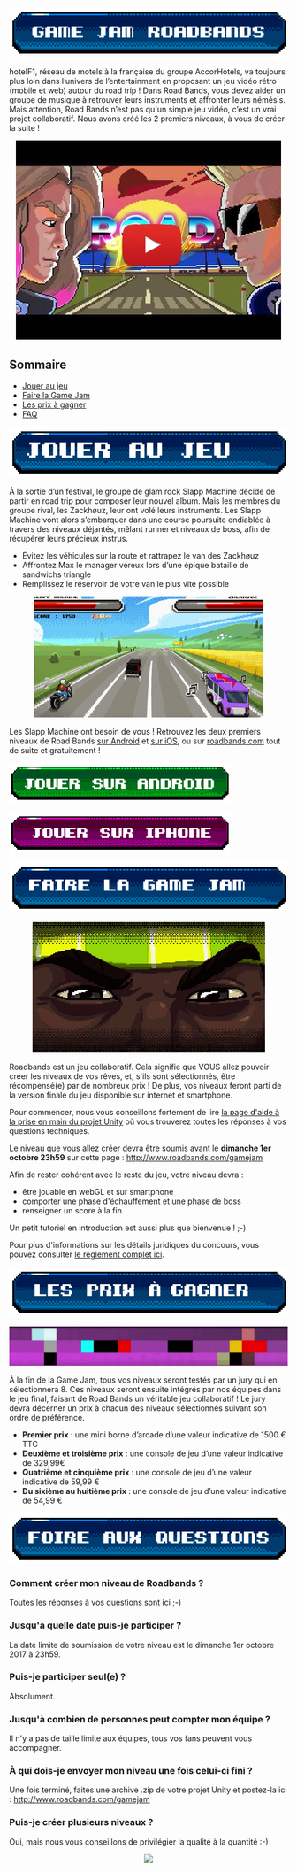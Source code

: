 ![Game Jam Roadbands !](images/titre.png)

hotelF1, réseau de motels à la française du groupe AccorHotels, va toujours plus loin dans l’univers de l’entertainment en proposant un jeu vidéo rétro (mobile et web) autour du road trip ! Dans Road Bands, vous devez aider un groupe de musique à retrouver leurs instruments et affronter leurs némésis. Mais attention, Road Bands n’est pas qu'un simple jeu vidéo, c’est un vrai projet collaboratif. Nous avons créé les 2 premiers niveaux, à vous de créer la suite !

<p align="center">
    <a target="_blank" href="http://www.youtube.com/watch?feature=player_embedded&v=35mA3UNQ-yk"><img src="images/youtube.jpg" alt="Video Road Bands"/></a>
</p>

## Sommaire

- [Jouer au jeu](#jouer-au-jeu)
- [Faire la Game Jam](#faire-la-game-jam)
- [Les prix à gagner](#les-prix)
- [FAQ](#faq)

![Jouer au jeu](images/titre1.png)
<a name="jouer-au-jeu"></a>

À la sortie d’un festival, le groupe de glam rock Slapp Machine décide de partir en road trip pour composer leur nouvel album. Mais les membres du groupe rival, les Zackhøuz, leur ont volé leurs instruments. Les Slapp Machine vont alors s’embarquer dans une course poursuite endiablée à travers des niveaux déjantés, mêlant runner et niveaux de boss, afin de récupérer leurs précieux instrus.

* Évitez les véhicules sur la route et rattrapez le van des Zackhøuz
* Affrontez Max le manager véreux lors d’une épique bataille de sandwichs triangle
* Remplissez le réservoir de votre van le plus vite possible

<p align="center">
    <img src="images/gameplay.gif">
</p>

Les Slapp Machine ont besoin de vous ! Retrouvez les deux premiers niveaux de Road Bands [sur Android](https://play.google.com/store/apps/details?id=fr.hf1.roadband) et [sur iOS](https://itunes.apple.com/app/id1256521725), ou sur [roadbands.com](http://www.roadbands.com) tout de suite et gratuitement !

<p>
    <a target="_blank" href="https://play.google.com/store/apps/details?id=fr.hf1.roadband"><img src="images/android.png" alt="Android"/></a>
</p>

<p>
    <a target="_blank" href="https://itunes.apple.com/app/id1256521725"><img src="images/iphone.png" alt="iPhone"/></a>
</p>

![Faire la Game Jam](images/titre2.png)
<a name="faire-la-game-jam"></a>

<p align="center">
    <img src="images/intro.gif">
</p>

Roadbands est un jeu collaboratif. Cela signifie que VOUS allez pouvoir créer les niveaux de vos rêves, et, s'ils sont sélectionnés, être récompensé(e) par de nombreux prix ! De plus, vos niveaux feront parti de la version finale du jeu disponible sur internet et smartphone.

Pour commencer, nous vous conseillons fortement de lire [la page d'aide à la prise en main du projet Unity](https://github.com/ROADBANDS/GAMEJAM/blob/master/charte-de-co-creation.md) où vous trouverez toutes les réponses à vos questions techniques.

Le niveau que vous allez créer devra être soumis avant le **dimanche 1er octobre 23h59** sur cette page : http://www.roadbands.com/gamejam

Afin de rester cohérent avec le reste du jeu, votre niveau devra :
- être jouable en webGL et sur smartphone
- comporter une phase d'échauffement et une phase de boss
- renseigner un score à la fin

Un petit tutoriel en introduction est aussi plus que bienvenue ! ;-)

Pour plus d'informations sur les détails juridiques du concours, vous pouvez consulter [le règlement complet ici](https://github.com/ROADBANDS/GAMEJAM/blob/master/reglement-du-concours.md).

![Les prix à gagner](images/titre3.png)
<a name="les-prix"></a>

<p align="center">
    <img src="images/prix.gif">
</p>

À la fin de la Game Jam, tous vos niveaux seront testés par un jury qui en sélectionnera 8. Ces niveaux seront ensuite intégrés par nos équipes dans le jeu final, faisant de Road Bands un véritable jeu collaboratif ! Le jury devra décerner un prix à chacun des niveaux sélectionnés suivant son ordre de préférence.

- **Premier prix** : une mini borne d’arcade d’une valeur indicative de 1500 € TTC
- **Deuxième et troisième prix** : une console de jeu d’une valeur indicative de 329,99€
- **Quatrième et cinquième prix** : une console de jeu d’une valeur indicative de 59,99 €
- **Du sixième au huitième prix** : une console de jeu d’une valeur indicative de 54,99 €

![Foire aux questions](images/titre4.png)
<a name="faq"></a>
### Comment créer mon niveau de Roadbands ?
Toutes les réponses à vos questions [sont ici](https://github.com/ROADBANDS/GAMEJAM/blob/master/charte-de-co-creation.md) ;-)

### Jusqu'à quelle date puis-je participer ?
La date limite de soumission de votre niveau est le dimanche 1er octobre 2017 à 23h59.

### Puis-je participer seul(e) ?
Absolument. 

### Jusqu'à combien de personnes peut compter mon équipe ?
Il n'y a pas de taille limite aux équipes, tous vos fans peuvent vous accompagner.

### À qui dois-je envoyer mon niveau une fois celui-ci fini ?
Une fois terminé, faites une archive .zip de votre projet Unity et postez-la ici : http://www.roadbands.com/gamejam

### Puis-je créer plusieurs niveaux ?
Oui, mais nous vous conseillons de privilégier la qualité à la quantité :-)

<p align="center">
    <img src="https://user-images.githubusercontent.com/29977168/28116277-c23a7cce-6708-11e7-927c-5a6bd911da85.png"
         style="width: 200; height:auto;"
    >
</p>